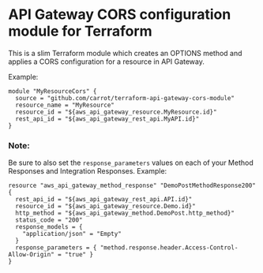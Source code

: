 # API Gateway CORS configuration module for Terraform

This is a slim Terraform module which creates an OPTIONS method and applies a CORS configuration for a resource in API Gateway.

Example: 
```
module "MyResourceCors" {
  source = "github.com/carrot/terraform-api-gateway-cors-module"
  resource_name = "MyResource"
  resource_id = "${aws_api_gateway_resource.MyResource.id}"
  rest_api_id = "${aws_api_gateway_rest_api.MyAPI.id}"
}
```

### Note:
Be sure to also set the `response_parameters` values on each of your Method Responses and Integration Responses.
Example:
```
resource "aws_api_gateway_method_response" "DemoPostMethodResponse200" {
  rest_api_id = "${aws_api_gateway_rest_api.API.id}"
  resource_id = "${aws_api_gateway_resource.Demo.id}"
  http_method = "${aws_api_gateway_method.DemoPost.http_method}"
  status_code = "200"
  response_models = {
    "application/json" = "Empty"
  }
  response_parameters = { "method.response.header.Access-Control-Allow-Origin" = "true" }
}
```
